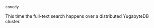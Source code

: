 ```output
comedy
```

This time the full-text search happens over a distributed YugabyteDB cluster.
